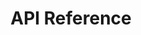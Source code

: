 ---
title: API Reference

language_tabs: # must be one of https://git.io/vQNgJ
  - shell: cUrl
#  - csharp: C#
#  - javascript: JS
#  - java: Java

toc_footers:  
  - <a href='https://www.nutcache.com'>© 2018 Nutcache. All Rights Reserved.</a>

includes: 
  - getting_started
  - countries
  - customers
  - currencies
  - expenses
  - invoices
  - organizations
  - projects
  - states
  - time_entries
  - timers
  - search
  - errors

search: true
---